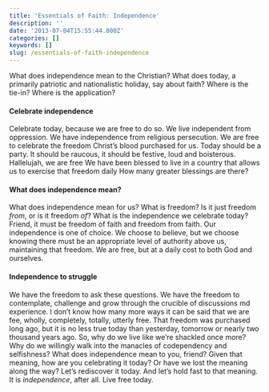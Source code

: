 ```yaml
---
title: 'Essentials of Faith: Independence'
description: ''
date: '2013-07-04T15:55:44.000Z'
categories: []
keywords: []
slug: /essentials-of-faith-independence
---
```

What does independence mean to the Christian? What does today, a primarily patriotic and nationalistic holiday, say about faith? Where is the tie-in? Where is the application?
#### Celebrate independence
Celebrate today, because we are free to do so. We live independent from oppression. We have independence from religious persecution. We are free to celebrate the freedom Christ’s blood purchased for us. Today should be a party. It should be raucous, it should be festive, loud and boisterous. Hallelujah, we are free We have been blessed to live in a country that allows us to exercise that freedom daily How many greater blessings are there?
#### What does independence mean?
What does independence mean for us? What is freedom? Is it just freedom _from_, or is it freedom _of_? What is the independence we celebrate today? Friend, it must be freedom of faith and freedom from faith. Our independence is one of choice. We choose to believe, but we choose knowing there must be an appropriate level of authority above us, maintaining that freedom. We are free, but at a daily cost to both God and ourselves.
#### Independence to struggle
We have the freedom to ask these questions. We have the freedom to contemplate, challenge and grow through the crucible of discussions md experience. I don’t know how many more ways it can be said that we are fee, wholly, completely, totally, utterly free. That freedom was purchased long ago, but it is no less true today than yesterday, tomorrow or nearly two thousand years ago. So, why do we live like we’re shackled once more? Why do we willingly walk into the manacles of codependency and selfishness?
What does independence mean to you, friend? Given that meaning, how are you celebrating it today? Or have we lost the meaning along the way? Let’s rediscover it today. And let’s hold fast to that meaning. It is _independence_, after all. Live free today.
